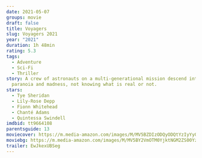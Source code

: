 ```yaml
---
date: 2021-05-07
groups: movie
draft: false
title: Voyagers
slug: Voyagers 2021
year: "2021"
duration: 1h 48min
rating: 5.3
tags:
  - Adventure
  - Sci-Fi
  - Thriller
story: A crew of astronauts on a multi-generational mission descend into
  paranoia and madness, not knowing what is real or not.
stars:
  - Tye Sheridan
  - Lily-Rose Depp
  - Fionn Whitehead
  - Chanté Adams
  - Quintessa Swindell
imdbid: tt9664108
parentsguide: 13
moviecover: https://m.media-amazon.com/images/M/MV5BZDIzODQyODQtYzIyYy00MDE5LWJmZjMtMDRmYTRkNzAyZjAzXkEyXkFqcGdeQXVyMTEyMjM2NDc2._V1_FMjpg_UY864_.jpg
moviebg: https://m.media-amazon.com/images/M/MV5BY2VmOTM0YjktNGM2ZS00YzI0LTg0YWYtZmIwZDRhZDJjMTMwXkEyXkFqcGdeQXVyMTkxNjUyNQ@@._V1_FMjpg_UX1280_.jpg
trailer: EwJkexUBSeg
---
```

